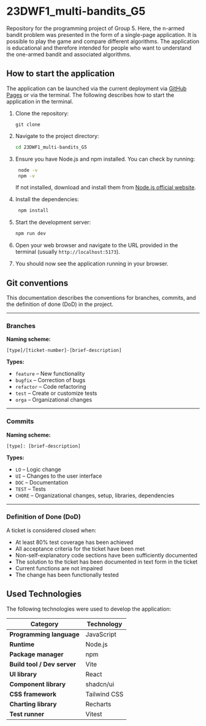 # 23DWF1_multi-bandits_G5
Repository for the programming project of Group 5. Here, the n-armed bandit problem was presented in the form of a 
single-page application. It is possible to play the game and compare different algorithms. The application is 
educational and therefore intended for people who want to understand the one-armed bandit and associated algorithms.

## How to start the application
The application can be launched via the current deployment via [GitHub Pages](https://sasch03.github.io/23DWF1_multi-bandits_G5/) or via the terminal.
The following describes how to start the application in the terminal.

1. Clone the repository:
   ```bashdeployment via
   git clone
    ```
   

2. Navigate to the project directory:
   ```bash
   cd 23DWF1_multi-bandits_G5
   ```
   

3. Ensure you have Node.js and npm installed. You can check by running:
   ```bash
    node -v
    npm -v
    ```
    If not installed, download and install them from [Node.js official website](https://nodejs.org/).


4. Install the dependencies:
   ```bash
    npm install
    ```
   

5. Start the development server:
    ```bash
    npm run dev
    ```
   

6. Open your web browser and navigate to the URL provided in the terminal (usually `http://localhost:5173`).


7. You should now see the application running in your browser.


## Git conventions

This documentation describes the conventions for branches, commits, and the definition of done (DoD) in the project.

---

### Branches

**Naming scheme:**

`[type]/[ticket-number]-[brief-description]`


**Types:**
- `feature` – New functionality
- `bugfix` – Correction of bugs
- `refactor` – Code refactoring
- `test` – Create or customize tests
- `orga` – Organizational changes


---

### Commits

**Naming scheme:**

`[type]: [brief-description]`

**Types:**
- `LO` – Logic change
- `UI` – Changes to the user interface
- `DOC` – Documentation
- `TEST` – Tests
- `CHORE` – Organizational changes, setup, libraries, dependencies

---

### Definition of Done (DoD)

A ticket is considered closed when:
- At least 80% test coverage has been achieved
- All acceptance criteria for the ticket have been met
- Non-self-explanatory code sections have been sufficiently documented
- The solution to the ticket has been documented in text form in the ticket
- Current functions are not impaired
- The change has been functionally tested

## Used Technologies
The following technologies were used to develop the application:

| Category                    | Technology   |
|-----------------------------|--------------|
| **Programming language**    | JavaScript   |
| **Runtime**                 | Node.js      |
| **Package manager**         | npm          |
| **Build tool / Dev server** | Vite         |
| **UI library**              | React        |
| **Component library**       | shadcn/ui    |
| **CSS framework**           | Tailwind CSS |
| **Charting library**        | Recharts     |
| **Test runner**             | Vitest       |
